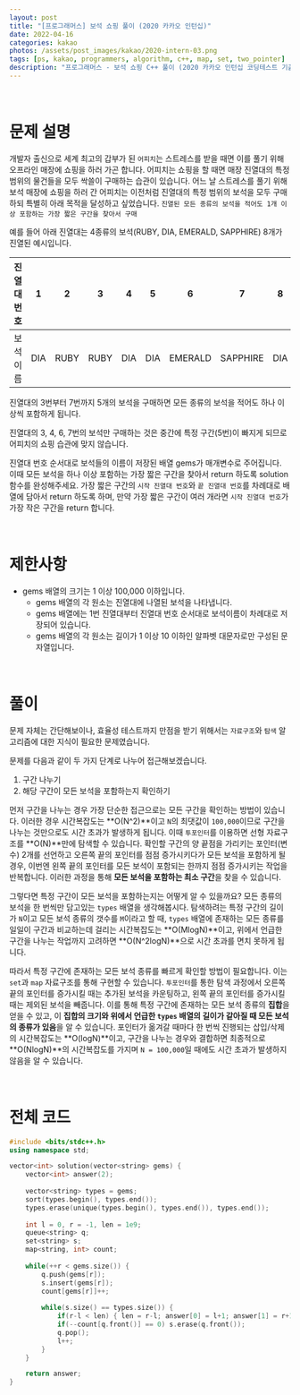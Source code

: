 ```yaml
---
layout: post
title: "[프로그래머스] 보석 쇼핑 풀이 (2020 카카오 인턴십)"
date: 2022-04-16
categories: kakao
photos: /assets/post_images/kakao/2020-intern-03.png
tags: [ps, kakao, programmers, algorithm, c++, map, set, two_pointer]
description: "프로그래머스 - 보석 쇼핑 C++ 풀이 (2020 카카오 인턴십 코딩테스트 기출)"
---
```


<br>

# 문제 설명

개발자 출신으로 세계 최고의 갑부가 된 `어피치`는 스트레스를 받을 때면 이를 풀기 위해 오프라인 매장에 쇼핑을 하러 가곤 합니다.
어피치는 쇼핑을 할 때면 매장 진열대의 특정 범위의 물건들을 모두 싹쓸이 구매하는 습관이 있습니다.
어느 날 스트레스를 풀기 위해 보석 매장에 쇼핑을 하러 간 어피치는 이전처럼 진열대의 특정 범위의 보석을 모두 구매하되 특별히 아래 목적을 달성하고 싶었습니다.
`진열된 모든 종류의 보석을 적어도 1개 이상 포함하는 가장 짧은 구간을 찾아서 구매`

예를 들어 아래 진열대는 4종류의 보석(RUBY, DIA, EMERALD, SAPPHIRE) 8개가 진열된 예시입니다.

진열대 번호|1|2|3|4|5|6|7|8
---|---|---|---|---|---|---|---|---
보석 이름|DIA|RUBY|RUBY|DIA|DIA|EMERALD|SAPPHIRE|DIA

진열대의 3번부터 7번까지 5개의 보석을 구매하면 모든 종류의 보석을 적어도 하나 이상씩 포함하게 됩니다.

진열대의 3, 4, 6, 7번의 보석만 구매하는 것은 중간에 특정 구간(5번)이 빠지게 되므로 어피치의 쇼핑 습관에 맞지 않습니다.

진열대 번호 순서대로 보석들의 이름이 저장된 배열 gems가 매개변수로 주어집니다. 이때 모든 보석을 하나 이상 포함하는 가장 짧은 구간을 찾아서 return 하도록 solution 함수를 완성해주세요.
가장 짧은 구간의 `시작 진열대 번호`와 `끝 진열대 번호`를 차례대로 배열에 담아서 return 하도록 하며, 만약 가장 짧은 구간이 여러 개라면 `시작 진열대 번호`가 가장 작은 구간을 return 합니다.

<br>

# 제한사항

- gems 배열의 크기는 1 이상 100,000 이하입니다.
    - gems 배열의 각 원소는 진열대에 나열된 보석을 나타냅니다.
    - gems 배열에는 1번 진열대부터 진열대 번호 순서대로 보석이름이 차례대로 저장되어 있습니다.
    - gems 배열의 각 원소는 길이가 1 이상 10 이하인 알파벳 대문자로만 구성된 문자열입니다.

<br>

# 풀이

문제 자체는 간단해보이나, 효율성 테스트까지 만점을 받기 위해서는 `자료구조`와 `탐색` 알고리즘에 대한 지식이 필요한 문제였습니다.

문제를 다음과 같이 두 가지 단계로 나누어 접근해보겠습니다.

1. 구간 나누기
2. 해당 구간이 모든 보석을 포함하는지 확인하기
  
먼저 구간을 나누는 경우 가장 단순한 접근으로는 모든 구간을 확인하는 방법이 있습니다. 이러한 경우 시간복잡도는 **O(N^2)**이고 `N`의 최댓값이 `100,000`이므로 구간을 나누는 것만으로도 시간 초과가 발생하게 됩니다. 이때 `투포인터`를 이용하면 선형 자료구조를 **O(N)**만에 탐색할 수 있습니다. 확인할 구간의 양 끝점을 가리키는 포인터(변수) 2개를 선언하고 오른쪽 끝의 포인터를 점점 증가시키다가 모든 보석을 포함하게 될 경우, 이번엔 왼쪽 끝의 포인터를 모든 보석이 포함되는 한까지 점점 증가시키는 작업을 반복합니다. 이러한 과정을 통해 **모든 보석을 포함하는 최소 구간**을 찾을 수 있습니다.

그렇다면 특정 구간이 모든 보석을 포함하는지는 어떻게 알 수 있을까요? 모든 종류의 보석을 한 번씩만 담고있는 `types` 배열을 생각해봅시다. 탐색하려는 특정 구간의 길이가 `N`이고 모든 보석 종류의 갯수를 `M`이라고 할 때, `types` 배열에 존재하는 모든 종류를 일일이 구간과 비교하는데 걸리는 시간복잡도는 **O(MlogN)**이고, 위에서 언급한 구간을 나누는 작업까지 고려하면 **O(N^2logN)**으로 시간 초과를 면치 못하게 됩니다.

따라서 특정 구간에 존재하는 모든 보석 종류를 빠르게 확인할 방법이 필요합니다. 이는 `set`과 `map` 자료구조를 통해 구현할 수 있습니다. `투포인터`를 통한 탐색 과정에서 오른쪽 끝의 포인터를 증가시킬 때는 추가된 보석을 카운팅하고, 왼쪽 끝의 포인터를 증가시킬 때는 제외된 보석을 빼줍니다. 이를 통해 특정 구간에 존재하는 모든 보석 종류의 **집합**을 얻을 수 있고, 이 **집합의 크기와 위에서 언급한 `types` 배열의 길이가 같아질 때 모든 보석의 종류가 있음**을 알 수 있습니다. 포인터가 옮겨갈 때마다 한 번씩 진행되는 삽입/삭제의 시간복잡도는 **O(logN)**이고, 구간을 나누는 경우와 결합하면 최종적으로 **O(NlogN)**의 시간복잡도를 가지며 `N = 100,000`일 때에도 시간 초과가 발생하지 않음을 알 수 있습니다.

<br>

# 전체 코드

```c++
#include <bits/stdc++.h>
using namespace std;

vector<int> solution(vector<string> gems) {
    vector<int> answer(2);
    
    vector<string> types = gems;
    sort(types.begin(), types.end());
    types.erase(unique(types.begin(), types.end()), types.end());
    
    int l = 0, r = -1, len = 1e9;
    queue<string> q;
    set<string> s;
    map<string, int> count;
    
    while(++r < gems.size()) {
        q.push(gems[r]);
        s.insert(gems[r]);
        count[gems[r]]++;
        
        while(s.size() == types.size()) {
            if(r-l < len) { len = r-l; answer[0] = l+1; answer[1] = r+1; }
            if(--count[q.front()] == 0) s.erase(q.front());
            q.pop();
            l++;
        }
    }

    return answer;
}
```